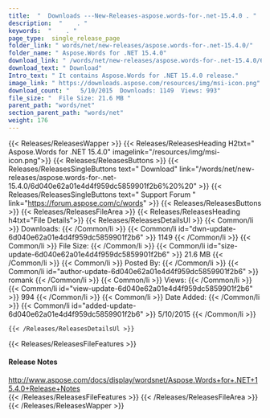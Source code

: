 ```yaml
---
title:  "  Downloads ---New-Releases-aspose.words-for-.net-15.4.0 . " 
description:  "    . " 
keywords:  "    . " 
page_type:  single_release_page
folder_link: " words/net/new-releases/aspose.words-for-.net-15.4.0/"
folder_name: " Aspose.Words for .NET 15.4.0"
download_link: " /words/net/new-releases/aspose.words-for-.net-15.4.0/6d040e62a01e4d4f959dc5859901f2b6"
download_text: " Download"
Intro_text: " It contains Aspose.Words for .NET 15.4.0 release."
image_link: " https://downloads.aspose.com/resources/img/msi-icon.png"
download_count: "   5/10/2015  Downloads: 1149  Views: 993"
file_size: "  File Size: 21.6 MB "
parent_path: "words/net"
section_parent_path: "words/net"
weight: 176 
---
```


{{< Releases/ReleasesWapper >}}
  {{< Releases/ReleasesHeading H2txt=" Aspose.Words for .NET 15.4.0" imagelink="/resources/img/msi-icon.png">}}
  {{< Releases/ReleasesButtons >}}
    {{< Releases/ReleasesSingleButtons text=" Download" link="/words/net/new-releases/aspose.words-for-.net-15.4.0/6d040e62a01e4d4f959dc5859901f2b6%20%20" >}}
    {{< Releases/ReleasesSingleButtons text=" Support Forum " link="https://forum.aspose.com/c/words" >}}
  {{< Releases/ReleasesButtons >}}
  {{< Releases/ReleasesFileArea >}}
    {{< Releases/ReleasesHeading h4txt="File Details">}}
    {{< Releases/ReleasesDetailsUl >}}
            {{< Common/li  >}} Downloads: {{< /Common/li >}} 
      {{< Common/li id="dwn-update-6d040e62a01e4d4f959dc5859901f2b6" >}} 1149 {{< /Common/li >}} 
      {{< Common/li  >}} File Size: {{< /Common/li >}} 
      {{< Common/li id="size-update-6d040e62a01e4d4f959dc5859901f2b6" >}} 21.6 MB {{< /Common/li >}} 
      {{< Common/li  >}} Posted By: {{< /Common/li >}} 
      {{< Common/li id="author-update-6d040e62a01e4d4f959dc5859901f2b6" >}} romank {{< /Common/li >}} 
      {{< Common/li  >}} Views: {{< /Common/li >}} 
      {{< Common/li id="view-update-6d040e62a01e4d4f959dc5859901f2b6" >}} 994 {{< /Common/li >}} 
      {{< Common/li  >}} Date Added: {{< /Common/li >}} 
      {{< Common/li id="added-update-6d040e62a01e4d4f959dc5859901f2b6" >}} 5/10/2015 {{< /Common/li >}} 

    {{< /Releases/ReleasesDetailsUl >}}

  {{< Releases/ReleasesFileFeatures >}}
      <h4>Release Notes</h4><div><a href="http://www.aspose.com/docs/display/wordsnet/Aspose.Words+for+.NET+15.4.0+Release+Notes">http://www.aspose.com/docs/display/wordsnet/Aspose.Words+for+.NET+15.4.0+Release+Notes</a></div>
  {{< /Releases/ReleasesFileFeatures >}}
 {{< /Releases/ReleasesFileArea >}}
{{< /Releases/ReleasesWapper >}}


